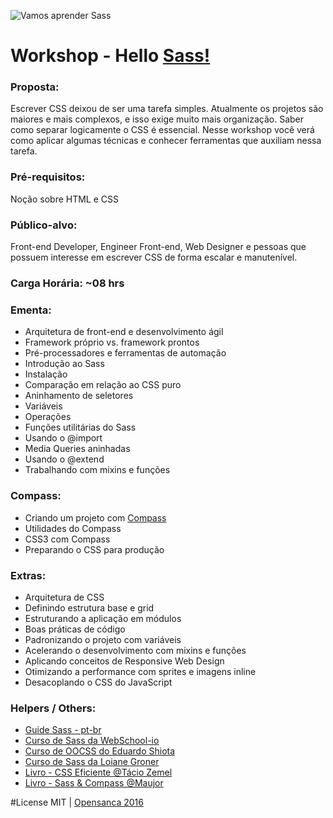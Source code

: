 ![Vamos aprender Sass](http://media02.hongkiat.com/getting-started-saas/sass-getting-started.jpg)

# Workshop - Hello [Sass!](http://sass-lang.com/)

### Proposta: 
Escrever CSS deixou de ser uma tarefa simples. Atualmente os projetos são maiores e mais complexos, e isso exige muito mais organização. Saber como separar logicamente o CSS é essencial. Nesse workshop você verá como aplicar algumas técnicas e conhecer ferramentas que auxiliam nessa tarefa.

### Pré-requisitos:
Noção sobre HTML e CSS

### Público-alvo: 
Front-end Developer, Engineer Front-end, Web Designer e pessoas que possuem interesse em escrever CSS de forma escalar e manutenível.

### Carga Horária: ~08 hrs

### Ementa:
- Arquitetura de front-end e desenvolvimento ágil
- Framework próprio vs. framework prontos
- Pré-processadores e ferramentas de automação
- Introdução ao Sass
- Instalação
- Comparação em relação ao CSS puro
- Aninhamento de seletores
- Variáveis
- Operações
- Funções utilitárias do Sass
- Usando o @import
- Media Queries aninhadas
- Usando o @extend
- Trabalhando com mixins e funções

### Compass:
-  Criando um projeto com [Compass](http://compass-style.org/)
-  Utilidades do Compass
-  CSS3 com Compass
-  Preparando o CSS para produção

### Extras:
- Arquitetura de CSS
- Definindo estrutura base e grid
- Estruturando a aplicação em módulos
- Boas práticas de código
- Padronizando o projeto com variáveis
- Acelerando o desenvolvimento com mixins e funções
- Aplicando conceitos de Responsive Web Design
- Otimizando a performance com sprites e imagens inline
- Desacoplando o CSS do JavaScript

### Helpers / Others: 
- [Guide Sass - pt-br](https://sass-guidelin.es/pt/#sobre-sass)
- [Curso de Sass da WebSchool-io](https://github.com/Webschool-io/Curso-CSS-SASS) 
- [Curso de OOCSS do Eduardo Shiota](http://howtocode.com.br/cursos/css)
- [Curso de Sass da Loiane Groner](http://loiane.com/2012/03/curso-online-css3-com-sass-e-compass-gratuito/)
- [Livro - CSS Eficiente @Tácio Zemel](https://www.casadocodigo.com.br/products/livro-css-eficiente)
- [Livro - Sass & Compass @Maujor](http://www.novatec.com.br/livros/fundamentos-sass-compass/)

#License
MIT | [Opensanca 2016](https://github.com/opensanca/hello-sass/blob/master/LICENSE.md)
